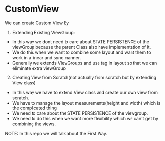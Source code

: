 # CustomView
We can create Custom View By 
1. Extending Existing ViewGroup: 
  - In this way we dont need to care about STATE PERSISTENCE of the viewGroup because the parent Class also have implementation of it.
  - We do this when we want to combine some layout and want them to work in a linear and sync manner.
  - Generally we extends ViewGroups and use <merge> tag in layout so that we can eliminate extra viewGroup
  
 2. Creating View from Scratch(not actually from scratch but by extending View class)
   - In this way we have to extend View class and create our own view from scratch.
   - We have to manage the layout measurements(height and width) which is the complicated thing
   - We need to care about the STATE PERSISTENCE of the viewgroup.
   - We need to do this when we want more flexibility which we can't get by combining the views.
   
NOTE: In this repo we will talk about the First Way.
